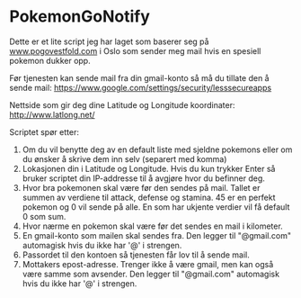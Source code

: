 # PokemonGoNotify

Dette er et lite script jeg har laget som baserer seg på www.pogovestfold.com i Oslo som sender meg mail hvis en spesiell pokemon dukker opp.

Før tjenesten kan sende mail fra din gmail-konto så må du tillate den å sende mail:
https://www.google.com/settings/security/lesssecureapps

Nettside som gir deg dine Latitude og Longitude koordinater:
http://www.latlong.net/

Scriptet spør etter:
1. Om du vil benytte deg av en default liste med sjeldne pokemons eller om du ønsker å skrive dem inn selv (separert med komma)
2. Lokasjonen din i Latitude og Longitude. Hvis du kun trykker Enter så bruker scriptet din IP-addresse til å avgjøre hvor du befinner deg.
2. Hvor bra pokemonen skal være før den sendes på mail. Tallet er summen av verdiene til attack, defense og stamina. 45 er en perfekt pokemon og 0 vil sende på alle. En som har ukjente verdier vil få default 0 som sum.
3. Hvor nærme en pokemon skal være før det sendes en mail i kilometer.
4. En gmail-konto som mailen skal sendes fra. Den legger til "@gmail.com" automagisk hvis du ikke har '@' i strengen.
5. Passordet til den kontoen så tjenesten får lov til å sende mail. 
6. Mottakers epost-adresse. Trenger ikke å være gmail, men kan også være samme som avsender.  Den legger til "@gmail.com" automagisk hvis du ikke har '@' i strengen.
